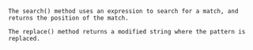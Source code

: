 ```
The search() method uses an expression to search for a match, and returns the position of the match.

The replace() method returns a modified string where the pattern is replaced.
```
```

```
```

```
```

```
```

```
```

```
```

```
```

```
```

```
```

```